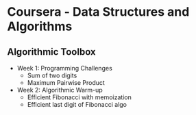 # Coursera - Data Structures and Algorithms

## Algorithmic Toolbox
- Week 1: Programming Challenges
  - Sum of two digits
  - Maximum Pairwise Product
- Week 2: Algorithmic Warm-up
  - Efficient Fibonacci with memoization
  - Efficient last digit of Fibonacci algo

